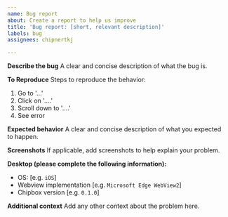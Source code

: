 ```yaml
---
name: Bug report
about: Create a report to help us improve
title: 'Bug report: [short, relevant description]'
labels: bug
assignees: chipnertkj

---
```


**Describe the bug**
A clear and concise description of what the bug is.

**To Reproduce**
Steps to reproduce the behavior:
1. Go to '...'
2. Click on '....'
3. Scroll down to '....'
4. See error

**Expected behavior**
A clear and concise description of what you expected to happen.

**Screenshots**
If applicable, add screenshots to help explain your problem.

**Desktop (please complete the following information):**
 - OS: [e.g. `iOS`]
 - Webview implementation [e.g. `Microsoft Edge WebView2`]
 - Chipbox version [e.g. `0.1.0`]

**Additional context**
Add any other context about the problem here.
